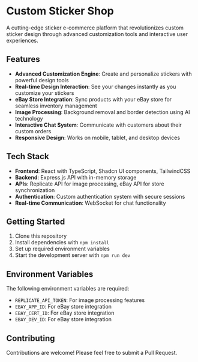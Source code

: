 # Custom Sticker Shop

A cutting-edge sticker e-commerce platform that revolutionizes custom sticker design through advanced customization tools and interactive user experiences.

## Features

- **Advanced Customization Engine**: Create and personalize stickers with powerful design tools
- **Real-time Design Interaction**: See your changes instantly as you customize your stickers
- **eBay Store Integration**: Sync products with your eBay store for seamless inventory management
- **Image Processing**: Background removal and border detection using AI technology
- **Interactive Chat System**: Communicate with customers about their custom orders
- **Responsive Design**: Works on mobile, tablet, and desktop devices

## Tech Stack

- **Frontend**: React with TypeScript, Shadcn UI components, TailwindCSS
- **Backend**: Express.js API with in-memory storage
- **APIs**: Replicate API for image processing, eBay API for store synchronization
- **Authentication**: Custom authentication system with secure sessions
- **Real-time Communication**: WebSocket for chat functionality

## Getting Started

1. Clone this repository
2. Install dependencies with `npm install`
3. Set up required environment variables
4. Start the development server with `npm run dev`

## Environment Variables

The following environment variables are required:

- `REPLICATE_API_TOKEN`: For image processing features
- `EBAY_APP_ID`: For eBay store integration
- `EBAY_CERT_ID`: For eBay store integration
- `EBAY_DEV_ID`: For eBay store integration

## Contributing

Contributions are welcome! Please feel free to submit a Pull Request.